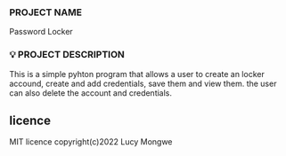 
### PROJECT NAME

Password Locker

### :bulb: PROJECT DESCRIPTION

This is a simple pyhton program that allows a user to create an locker accound, create and add credentials, save them and view them.
the user can also delete the account and credentials.

## licence
MIT licence
copyright(c)2022 Lucy Mongwe